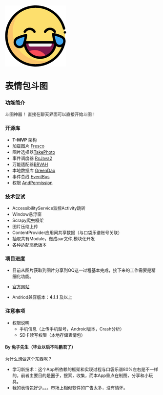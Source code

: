 ![image](https://github.com/FortuneDream/PocketExpression/blob/master/readme_logo.png)

# 表情包斗图

### 功能简介
斗图神器！
直接在聊天界面可以直接开始斗图！

### 开源库
* **T-MVP** 架构
* 加载图片 [Fresco](https://github.com/facebook/fresco)
* 图片选择器[TakePhoto](https://github.com/crazycodeboy/TakePhoto)
* 事件调度器 [RxJava2](https://github.com/ReactiveX/RxJava)
* 万能适配器[BRVAH](https://github.com/CymChad/BaseRecyclerViewAdapterHelper)
* 本地数据库 [GreenDao](https://github.com/greenrobot/greenDAO)
* 事件总线 [EventBus](https://github.com/greenrobot/EventBus)
* 权限 [AndPermission](https://github.com/yanzhenjie/AndPermission)

### 技术尝试
* AccessibilityService监控Activity跳转
* Window悬浮窗
* Scrapy爬虫框架
* 图片压缩上传
* ContentProvider应用间共享数据（与口袋乐谱账号关联）
* 抽取共有Module，做成aar文件,模块化开发
* 各种适配高低版本

### 项目进度

* 目前从图片获取到图片分享到QQ这一过程基本完成，接下来的工作需要是精细化功能。

* [官方网站](http://http://pocketexpression.bmob.site/)

* Andriod兼容版本：**4.1.1** 及以上

### 注意事项

* 权限说明
    * 手机信息（上传手机型号，Android版本，Crash分析）   
    * SD卡读写权限（本地存储表情包）

#### By 兔子先生（毕业以后不叫鹏君了）
为什么想做这个东西呢？
* 学习新技术：这个App所依赖的框架和实现过程与口袋乐谱80%左右是不一样的。前者主要目的是圈子，搜索，收集，而本App重点在制图，分享和小玩具。
* 我的表情包好少。。。市场上相似软件的广告太多，没有情怀。